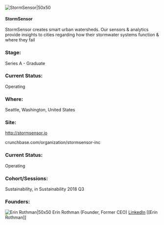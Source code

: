 

![StormSensor|50x50](https://apimg.techstars.com/connect/images/image_files/5bc0cdcec1a4b80eab000081/original/StormSensor-logo-icon.jpg)

#### StormSensor
StormSensor creates smart urban watersheds. Our sensors & analytics provide insights to cities regarding how their stormwater systems function & where they fail

### Stage: 
Series A - Graduate 

### Current Status: 
Operating

### Where:
Seattle, Washington, United States

### Site:
http://stormsensor.io



crunchbase.com/organization/stormsensor-inc

### Current Status: 
Operating

### Cohort/Sessions: 
Sustainability, in Sustainability 2018 Q3

### Founders: 

![Erin Rothman|50x50](https://apimg.techstars.com/connect/images/image_files/5b33b22b34a60d1b9a0000be/original/Erin_Rothman_0651_lo_res.jpg) Erin Rothman (Founder, Former CEO) [LinkedIn](https://linkedin.com/in/erinrothman) [[Erin Rothman]]


